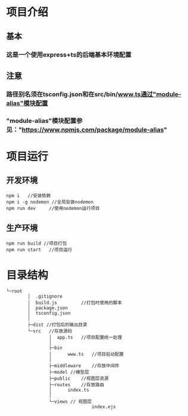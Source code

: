 # 项目介绍
## 基本
### 这是一个使用express+ts的后端基本环境配置
## 注意
### 路径别名须在tsconfig.json和在src/bin/www.ts通过"module-alias"模块配置
### "module-alias"模块配置参见："https://www.npmjs.com/package/module-alias"
#
# 项目运行
## 开发环境
	npm i	//安装依赖
	npm i -g nodemon //全局安装nodemon
	npm run dev		//使用nodemon运行项目
## 生产环境
	npm run build //项目打包
	npm run start	//项目运行
#
# 目录结构
	└─root
			│  .gitignore
			│  build.js			//打包时使用的脚本
			│  package.json
			│  tsconfig.json
			│
			├─dist //打包后的输出目录
			└─src	//存放源码
					│  app.ts	//项目配置统一处理
					│
					├─bin
					│      www.ts	//项目启动配置
					│
					├─middleware	//存放中间件
					├─model	//模型层
					├─public	//视图层资源
					├─routes	//存放路由
					│      index.ts
					│
					└─views	// 视图层
									index.ejs
